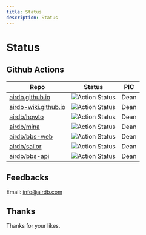 ```yaml
---
title: Status
description: Status
---
```


# Status

## Github Actions

| Repo | Status |  PIC |
| ----  | ---- | --- |
|  [airdb.github.io](https://github.com/airdb/airdb.github.io/actions) | ![Action Status](https://github.com/airdb/airdb.github.io/workflows/Node/badge.svg) | Dean |
| [airdb-wiki.github.io](https://github.com/airdb-wiki/airdb-wiki.github.io/actions) | ![Action Status](https://github.com/airdb-wiki/airdb-wiki.github.io/workflows/Node/badge.svg) | Dean |
| [airdb/howto](https://github.com/airdb/howto/actions) | ![Action Status](https://github.com/airdb/howto/workflows/Node/badge.svg) | Dean |
| [airdb/mina](https://github.com/airdb/mina/actions) | ![Action Status](https://github.com/airdb/mina/workflows/Node/badge.svg) | Dean |
| [airdb/bbs-web](https://github.com/airdb/bbs-web/actions) | ![Action Status](https://github.com/airdb/bbs-web/workflows/Node/badge.svg) | Dean |
| [airdb/sailor](https://github.com/airdb/sailor/actions) | ![Action Status](https://github.com/airdb/sailor/workflows/Go/badge.svg) | Dean |
| [airdb/bbs-api](https://github.com/airdb/bbs-api/actions) | ![Action Status](https://github.com/airdb/bbs-api/workflows/Go/badge.svg) | Dean |

## Feedbacks

Email: <info@airdb.com>

## Thanks

Thanks for your likes.
